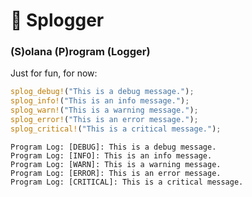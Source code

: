 # 📝 Splogger

### (S)olana (P)rogram (Logger)

Just for fun, for now:

```rust
splog_debug!("This is a debug message.");
splog_info!("This is an info message.");
splog_warn!("This is a warning message.");
splog_error!("This is an error message.");
splog_critical!("This is a critical message.");
```

```shell
Program Log: [DEBUG]: This is a debug message.
Program Log: [INFO]: This is an info message.
Program Log: [WARN]: This is a warning message.
Program Log: [ERROR]: This is an error message.
Program Log: [CRITICAL]: This is a critical message.
```
